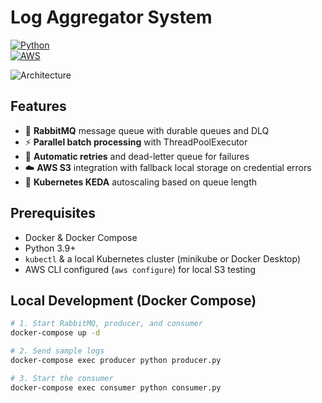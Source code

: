 # Log Aggregator System
[![Python](https://img.shields.io/badge/Python-3.9+-blue.svg)](https://python.org)  
[![AWS](https://img.shields.io/badge/AWS-S3-orange.svg)](https://aws.amazon.com)

![Architecture](docs/architecture.png)

## Features
- 📨 **RabbitMQ** message queue with durable queues and DLQ  
- ⚡ **Parallel batch processing** with ThreadPoolExecutor  
- 🔁 **Automatic retries** and dead-letter queue for failures  
- ☁️ **AWS S3** integration with fallback local storage on credential errors  
- 🚀 **Kubernetes KEDA** autoscaling based on queue length  

## Prerequisites
- Docker & Docker Compose  
- Python 3.9+  
- `kubectl` & a local Kubernetes cluster (minikube or Docker Desktop)  
- AWS CLI configured (`aws configure`) for local S3 testing  

## Local Development (Docker Compose)
```bash
# 1. Start RabbitMQ, producer, and consumer
docker-compose up -d

# 2. Send sample logs
docker-compose exec producer python producer.py

# 3. Start the consumer
docker-compose exec consumer python consumer.py
